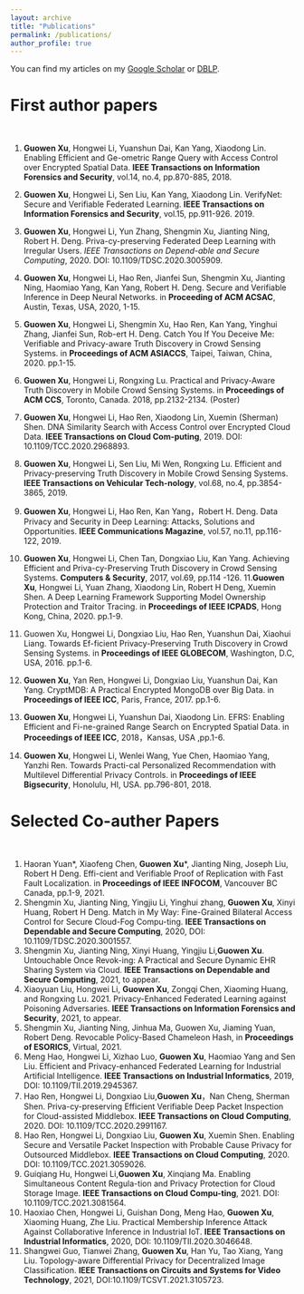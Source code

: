 ```yaml
---
layout: archive
title: "Publications"
permalink: /publications/
author_profile: true
---
```



You can find my articles on my [Google Scholar](https://scholar.google.com.hk/citations?user=MDKdG80AAAAJ&hl=zh-CN) or [DBLP](https://dblp.org/pid/87/10142.html).

**First author papers**
======

&nbsp;&nbsp;&nbsp;&nbsp;&nbsp;&nbsp;&nbsp;&nbsp; 


1. **Guowen Xu**, Hongwei Li, Yuanshun Dai, Kan Yang, Xiaodong Lin. Enabling Efficient and Ge-ometric Range Query with Access Control over Encrypted Spatial Data. **IEEE Transactions on Information Forensics and Security**, vol.14, no.4, pp.870-885, 2018.

2. **Guowen Xu**, Hongwei Li, Sen Liu, Kan Yang, Xiaodong Lin. VerifyNet: Secure and Verifiable Federated Learning. **IEEE Transactions on Information Forensics and Security**, vol.15, pp.911-926. 2019. 

3. **Guowen Xu**, Hongwei Li, Yun Zhang, Shengmin Xu, Jianting Ning, Robert H. Deng. Priva-cy-preserving Federated Deep Learning with Irregular Users. *IEEE Transactions on Depend-able and Secure Computing*, 2020. DOI: 10.1109/TDSC.2020.3005909.

4. **Guowen Xu**, Hongwei Li, Hao Ren, Jianfei Sun, Shengmin Xu, Jianting Ning, Haomiao Yang, Kan Yang, Robert H. Deng. Secure and Verifiable Inference in Deep Neural Networks. in **Proceeding of ACM ACSAC**, Austin, Texas, USA, 2020, 1-15. 
5. **Guowen Xu**, Hongwei Li, Shengmin Xu, Hao Ren, Kan Yang, Yinghui Zhang, Jianfei Sun, Rob-ert H. Deng. Catch You If You Deceive Me: Verifiable and Privacy-aware Truth Discovery in Crowd Sensing Systems. in **Proceedings of ACM ASIACCS**, Taipei, Taiwan, China, 2020. pp.1-15.
6. **Guowen Xu**, Hongwei Li, Rongxing Lu. Practical and Privacy-Aware Truth Discovery in Mobile Crowd Sensing Systems. in **Proceedings of ACM CCS**, Toronto, Canada. 2018, pp.2132-2134. (Poster) 
7. 	**Guowen Xu**, Hongwei Li, Hao Ren, Xiaodong Lin, Xuemin (Sherman) Shen. DNA Similarity Search with Access Control over Encrypted Cloud Data. **IEEE Transactions on Cloud Com-puting**, 2019. DOI: 10.1109/TCC.2020.2968893. 
8. **Guowen Xu**, Hongwei Li, Sen Liu, Mi Wen, Rongxing Lu. Efficient and Privacy-preserving Truth Discovery in Mobile Crowd Sensing Systems. **IEEE Transactions on Vehicular Tech-nology**, vol.68, no.4, pp.3854-3865, 2019.
9. **Guowen Xu**, Hongwei Li, Hao Ren, Kan Yang，Robert H. Deng. Data Privacy and Security in Deep Learning: Attacks, Solutions and Opportunities. **IEEE Communications Magazine**, vol.57, no.11, pp.116-122, 2019.
10. **Guowen Xu**, Hongwei Li, Chen Tan, Dongxiao Liu, Kan Yang. Achieving Efficient and Priva-cy-Preserving Truth Discovery in Crowd Sensing Systems. **Computers & Security**, 2017, vol.69, pp.114 -126.
11.**Guowen Xu**, Hongwei Li, Yuan Zhang, Xiaodong Lin, Robert H Deng, Xuemin Shen. A Deep Learning Framework Supporting Model Ownership Protection and Traitor Tracing. in **Proceedings of IEEE ICPADS**, Hong Kong, China, 2020. pp.1-9. 
12. Guowen Xu, Hongwei Li, Dongxiao Liu, Hao Ren, Yuanshun Dai, Xiaohui Liang. Towards Ef-ficient Privacy-Preserving Truth Discovery in Crowd Sensing Systems. in **Proceedings of IEEE GLOBECOM**, Washington, D.C, USA, 2016. pp.1-6.
13. **Guowen Xu**, Yan Ren, Hongwei Li, Dongxiao Liu, Yuanshun Dai, Kan Yang. CryptMDB: A Practical Encrypted MongoDB over Big Data. in **Proceedings of IEEE ICC**, Paris, France, 2017. pp.1-6.
14. **Guowen Xu**, Hongwei Li, Yuanshun Dai, Xiaodong Lin. EFRS: Enabling Efficient and Fi-ne-grained Range Search on Encrypted Spatial Data. in **Proceedings of IEEE ICC**, 2018，Kansas, USA ,pp.1-6.
15. **Guowen Xu**, Hongwei Li, Wenlei Wang, Yue Chen, Haomiao Yang, Yanzhi Ren. Towards Practi-cal Personalized Recommendation with Multilevel Differential Privacy Controls. in **Proceedings of IEEE Bigsecurity**, Honolulu, HI, USA. pp.796-801, 2018.





**Selected Co-auther Papers**
======

&nbsp;&nbsp;&nbsp;&nbsp;&nbsp;&nbsp;&nbsp;&nbsp;


1. Haoran Yuan*, Xiaofeng Chen, **Guowen Xu***, Jianting Ning, Joseph Liu, Robert H Deng.  Effi-cient and Verifiable Proof of Replication with Fast Fault Localization. in **Proceedings of IEEE INFOCOM**, Vancouver BC Canada, pp.1-9, 2021. 
2. Shengmin Xu, Jianting Ning, Yingjiu Li, Yinghui zhang, **Guowen Xu**, Xinyi Huang, Robert H Deng. Match in My Way: Fine-Grained Bilateral Access Control for Secure Cloud-Fog Compu-ting. **IEEE Transactions on Dependable and Secure Computing**, 2020, DOI: 10.1109/TDSC.2020.3001557.
3.  Shengmin Xu, Jianting Ning, Xinyi Huang, Yingjiu Li,**Guowen Xu**. Untouchable Once Revok-ing: A Practical and Secure Dynamic EHR Sharing System via Cloud. **IEEE Transactions on Dependable and Secure Computing**, 2021, to appear. 
4.  Xiaoyuan Liu, Hongwei Li, **Guowen Xu**, Zongqi Chen, Xiaoming Huang, and Rongxing Lu. 2021. Privacy-Enhanced Federated Learning against Poisoning Adversaries. **IEEE Transactions on Information Forensics and Security**, 2021, to appear. 
5.  Shengmin Xu, Jianting Ning, Jinhua Ma, Guowen Xu, Jiaming Yuan, Robert Deng. Revocable Policy-Based Chameleon Hash, in **Proceedings of ESORICS**, Virtual, 2021. 
6.  Meng Hao, Hongwei Li, Xizhao Luo, **Guowen Xu**, Haomiao Yang and Sen Liu. Efficient and Privacy-enhanced Federated Learning for Industrial Artificial Intelligence. **IEEE Transactions on Industrial Informatics**, 2019, DOI: 10.1109/TII.2019.2945367. 
7.  Hao Ren, Hongwei Li, Dongxiao Liu,**Guowen Xu**，Nan Cheng, Sherman Shen. Priva-cy-preserving Efficient Verifiable Deep Packet Inspection for Cloud-assisted Middlebox. **IEEE Transactions on Cloud Computing**, 2020. DOI: 10.1109/TCC.2020.2991167. 
8.  Hao Ren, Hongwei Li, Dongxiao Liu, **Guowen Xu**, Xuemin Shen. Enabling Secure and Versatile Packet Inspection with Probable Cause Privacy for Outsourced Middlebox. **IEEE Transactions on Cloud Computing**, 2020. DOI: 10.1109/TCC.2021.3059026. 
9.  Guiqiang Hu, Hongwei Li,**Guowen Xu**, Xinqiang Ma. Enabling Simultaneous Content Regula-tion and Privacy Protection for Cloud Storage Image. **IEEE Transactions on Cloud Compu-ting**, 2021. DOI: 10.1109/TCC.2021.3081564. 
10.  Haoxiao Chen, Hongwei Li, Guishan Dong, Meng Hao, **Guowen Xu**, Xiaoming Huang, Zhe Liu. Practical Membership Inference Attack Against Collaborative Inference in Industrial IoT. **IEEE Transactions on Industrial Informatics**, 2020, DOI: 10.1109/TII.2020.3046648. 
11.  Shangwei Guo, Tianwei Zhang, **Guowen Xu**, Han Yu, Tao Xiang, Yang Liu. Topology-aware Differential Privacy for Decentralized Image Classification. **IEEE Transactions on Circuits and Systems for Video Technology**, 2021, DOI:10.1109/TCSVT.2021.3105723. 



